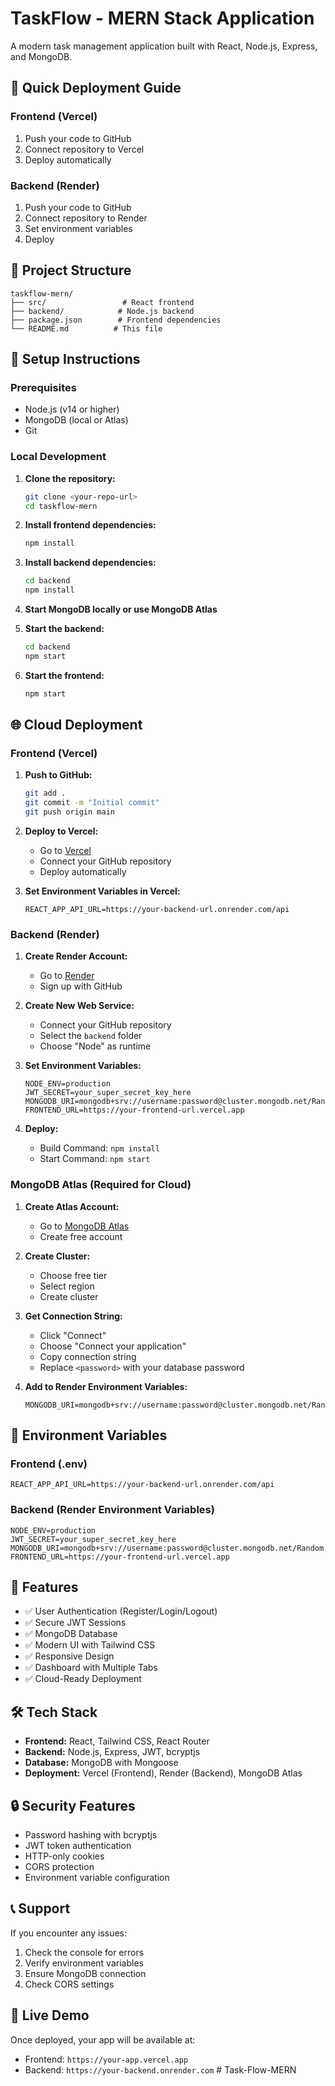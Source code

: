 # TaskFlow - MERN Stack Application

A modern task management application built with React, Node.js, Express, and MongoDB.

## 🚀 Quick Deployment Guide

### Frontend (Vercel)
1. Push your code to GitHub
2. Connect repository to Vercel
3. Deploy automatically

### Backend (Render)
1. Push your code to GitHub
2. Connect repository to Render
3. Set environment variables
4. Deploy

## 📁 Project Structure

```
taskflow-mern/
├── src/                 # React frontend
├── backend/            # Node.js backend
├── package.json        # Frontend dependencies
└── README.md          # This file
```

## 🔧 Setup Instructions

### Prerequisites
- Node.js (v14 or higher)
- MongoDB (local or Atlas)
- Git

### Local Development

1. **Clone the repository:**
   ```bash
   git clone <your-repo-url>
   cd taskflow-mern
   ```

2. **Install frontend dependencies:**
   ```bash
   npm install
   ```

3. **Install backend dependencies:**
   ```bash
   cd backend
   npm install
   ```

4. **Start MongoDB locally or use MongoDB Atlas**

5. **Start the backend:**
   ```bash
   cd backend
   npm start
   ```

6. **Start the frontend:**
   ```bash
   npm start
   ```

## 🌐 Cloud Deployment

### Frontend (Vercel)

1. **Push to GitHub:**
   ```bash
   git add .
   git commit -m "Initial commit"
   git push origin main
   ```

2. **Deploy to Vercel:**
   - Go to [Vercel](https://vercel.com)
   - Connect your GitHub repository
   - Deploy automatically

3. **Set Environment Variables in Vercel:**
   ```
   REACT_APP_API_URL=https://your-backend-url.onrender.com/api
   ```

### Backend (Render)

1. **Create Render Account:**
   - Go to [Render](https://render.com)
   - Sign up with GitHub

2. **Create New Web Service:**
   - Connect your GitHub repository
   - Select the `backend` folder
   - Choose "Node" as runtime

3. **Set Environment Variables:**
   ```
   NODE_ENV=production
   JWT_SECRET=your_super_secret_key_here
   MONGODB_URI=mongodb+srv://username:password@cluster.mongodb.net/Random
   FRONTEND_URL=https://your-frontend-url.vercel.app
   ```

4. **Deploy:**
   - Build Command: `npm install`
   - Start Command: `npm start`

### MongoDB Atlas (Required for Cloud)

1. **Create Atlas Account:**
   - Go to [MongoDB Atlas](https://www.mongodb.com/atlas)
   - Create free account

2. **Create Cluster:**
   - Choose free tier
   - Select region
   - Create cluster

3. **Get Connection String:**
   - Click "Connect"
   - Choose "Connect your application"
   - Copy connection string
   - Replace `<password>` with your database password

4. **Add to Render Environment Variables:**
   ```
   MONGODB_URI=mongodb+srv://username:password@cluster.mongodb.net/Random
   ```

## 🔑 Environment Variables

### Frontend (.env)
```
REACT_APP_API_URL=https://your-backend-url.onrender.com/api
```

### Backend (Render Environment Variables)
```
NODE_ENV=production
JWT_SECRET=your_super_secret_key_here
MONGODB_URI=mongodb+srv://username:password@cluster.mongodb.net/Random
FRONTEND_URL=https://your-frontend-url.vercel.app
```

## 📱 Features

- ✅ User Authentication (Register/Login/Logout)
- ✅ Secure JWT Sessions
- ✅ MongoDB Database
- ✅ Modern UI with Tailwind CSS
- ✅ Responsive Design
- ✅ Dashboard with Multiple Tabs
- ✅ Cloud-Ready Deployment

## 🛠️ Tech Stack

- **Frontend:** React, Tailwind CSS, React Router
- **Backend:** Node.js, Express, JWT, bcryptjs
- **Database:** MongoDB with Mongoose
- **Deployment:** Vercel (Frontend), Render (Backend), MongoDB Atlas

## 🔒 Security Features

- Password hashing with bcryptjs
- JWT token authentication
- HTTP-only cookies
- CORS protection
- Environment variable configuration

## 📞 Support

If you encounter any issues:
1. Check the console for errors
2. Verify environment variables
3. Ensure MongoDB connection
4. Check CORS settings

## 🚀 Live Demo

Once deployed, your app will be available at:
- Frontend: `https://your-app.vercel.app`
- Backend: `https://your-backend.onrender.com` # Task-Flow-MERN
